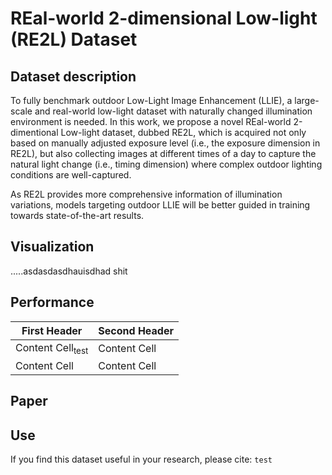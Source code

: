 # REal-world 2-dimensional Low-light (RE2L) Dataset
## Dataset description
To fully benchmark outdoor Low-Light Image Enhancement (LLIE), a large-scale and real-world low-light dataset with naturally changed illumination environment is needed. In this work, we propose a novel REal-world 2-dimentional Low-light dataset, dubbed RE2L, which is acquired not only based on manually adjusted exposure level (i.e., the exposure dimension in RE2L), but also collecting images at different times of a day to capture the natural light change (i.e., timing dimension) where complex outdoor lighting conditions are well-captured. 

As RE2L provides more comprehensive information of illumination variations, models targeting outdoor LLIE will be better guided in training towards state-of-the-art results.
## Visualization
.....asdasdasdhauisdhad
shit

## Performance
| First Header  | Second Header |
| ---------------------------- | --------------- |
| Content Cell<sub>test</sub>  | Content Cell  |
| Content Cell  | Content Cell  |
## Paper
## Use
If you find this dataset useful in your research, please cite:
```test```
